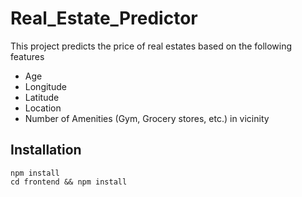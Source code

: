 # Real_Estate_Predictor
This project predicts the price of real estates based on the following features
- Age
- Longitude
- Latitude
- Location
- Number of Amenities (Gym, Grocery stores, etc.) in vicinity

## Installation
```
npm install
cd frontend && npm install
```
